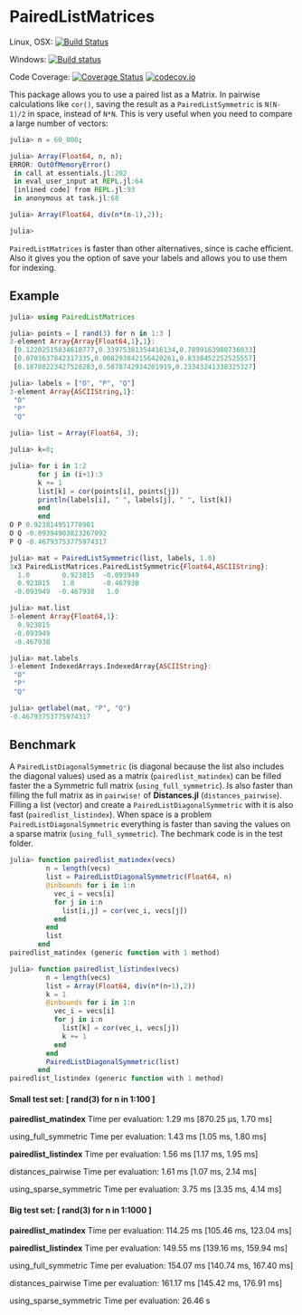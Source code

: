 # PairedListMatrices

Linux, OSX: [![Build Status](https://travis-ci.org/diegozea/PairedListMatrices.jl.svg?branch=master)](https://travis-ci.org/diegozea/PairedListMatrices.jl)

Windows: [![Build status](https://ci.appveyor.com/api/projects/status/u8ayy5ep2tnncnyp/branch/master?svg=true)](https://ci.appveyor.com/project/diegozea/pairedlistmatrices-jl/branch/master)

Code Coverage: [![Coverage Status](https://coveralls.io/repos/diegozea/PairedListMatrices.jl/badge.svg?branch=master&service=github)](https://coveralls.io/github/diegozea/PairedListMatrices.jl?branch=master) [![codecov.io](http://codecov.io/github/diegozea/PairedListMatrices.jl/coverage.svg?branch=master)](http://codecov.io/github/diegozea/PairedListMatrices.jl?branch=master)

This package allows you to use a paired list as a Matrix.
In pairwise calculations like `cor()`, saving the result as a `PairedListSymmetric` is `N(N-1)/2` in space, instead of `N*N`. This is very useful when you need to compare a large number of vectors:

```julia
julia> n = 60_000;

julia> Array(Float64, n, n);
ERROR: OutOfMemoryError()
 in call at essentials.jl:202
 in eval_user_input at REPL.jl:64
 [inlined code] from REPL.jl:93
 in anonymous at task.jl:68

julia> Array(Float64, div(n*(n-1),2));

julia>

```

`PairedListMatrices` is faster than other alternatives, since is cache efficient.
Also it gives you the option of save your labels and allows you to use them for indexing.

## Example

```julia
julia> using PairedListMatrices

julia> points = [ rand(3) for n in 1:3 ]
3-element Array{Array{Float64,1},1}:
 [0.12202515834618777,0.33975381354416134,0.7899163980736033]
 [0.0703637842317335,0.008293842156420261,0.8338452252525557]
 [0.18788223427528283,0.5878742934201919,0.23343241338325327]

julia> labels = ["O", "P", "Q"]
3-element Array{ASCIIString,1}:
 "O"
 "P"
 "Q"

julia> list = Array(Float64, 3);

julia> k=0;

julia> for i in 1:2
       for j in (i+1):3
       k += 1
       list[k] = cor(points[i], points[j])
       println(labels[i], " ", labels[j], " ", list[k])
       end
       end
O P 0.923814951778981
O Q -0.09394903823267092
P Q -0.46793753775974317

julia> mat = PairedListSymmetric(list, labels, 1.0)
3x3 PairedListMatrices.PairedListSymmetric{Float64,ASCIIString}:
  1.0        0.923815  -0.093949
  0.923815   1.0       -0.467938
 -0.093949  -0.467938   1.0

julia> mat.list
3-element Array{Float64,1}:
  0.923815
 -0.093949
 -0.467938

julia> mat.labels
3-element IndexedArrays.IndexedArray{ASCIIString}:
 "O"
 "P"
 "Q"

julia> getlabel(mat, "P", "Q")
-0.46793753775974317

```

## Benchmark

A `PairedListDiagonalSymmetric` (is diagonal because the list also includes the diagonal values) used as a matrix (`pairedlist_matindex`) can be filled faster the a Symmetric full matrix (`using_full_symmetric`). Is also faster than filling the full matrix as in `pairwise!` of **Distances.jl** (`distances_pairwise`). Filling a list (vector) and create a `PairedListDiagonalSymmetric` with it is also fast (`pairedlist_listindex`). When space is a problem `PairedListDiagonalSymmetric` everything is faster than saving the values on a sparse matrix (`using_full_symmetric`). The bechmark code is in the test folder.

```julia
julia> function pairedlist_matindex(vecs)
         n = length(vecs)
         list = PairedListDiagonalSymmetric(Float64, n)
         @inbounds for i in 1:n
           vec_i = vecs[i]
           for j in i:n
             list[i,j] = cor(vec_i, vecs[j])
           end
         end
         list
       end
pairedlist_matindex (generic function with 1 method)

julia> function pairedlist_listindex(vecs)
         n = length(vecs)
         list = Array(Float64, div(n*(n+1),2))
         k = 1
         @inbounds for i in 1:n
           vec_i = vecs[i]
           for j in i:n
             list[k] = cor(vec_i, vecs[j])
             k += 1
           end
         end
         PairedListDiagonalSymmetric(list)
       end
pairedlist_listindex (generic function with 1 method)

```

#### Small test set: [ rand(3) for n in 1:100 ]


**pairedlist_matindex**
Time per evaluation: 1.29 ms [870.25 μs, 1.70 ms]

using_full_symmetric
Time per evaluation: 1.43 ms [1.05 ms, 1.80 ms]

**pairedlist_listindex**
Time per evaluation: 1.56 ms [1.17 ms, 1.95 ms]

distances_pairwise
Time per evaluation: 1.61 ms [1.07 ms, 2.14 ms]

using_sparse_symmetric
Time per evaluation: 3.75 ms [3.35 ms, 4.14 ms]

#### Big test set: [ rand(3) for n in 1:1000 ]

**pairedlist_matindex**
Time per evaluation: 114.25 ms [105.46 ms, 123.04 ms]

**pairedlist_listindex**
Time per evaluation: 149.55 ms [139.16 ms, 159.94 ms]

using_full_symmetric
Time per evaluation: 154.07 ms [140.74 ms, 167.40 ms]

distances_pairwise
Time per evaluation: 161.17 ms [145.42 ms, 176.91 ms]

using_sparse_symmetric
Time per evaluation: 26.46 s
